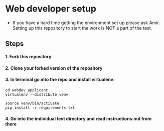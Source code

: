 # Web developer setup

* If you have a hard time getting the environment set up please ask Amir. Setting up this repository to start the work is NOT a part of the test.


## Steps

#### 1. Fork this repository

#### 2. Clone your forked version of the repository

#### 3. In terminal go into the repo and install virtualenv:

```
cd webdev_applicant
virtualenv --distribute venv

source venv/bin/activate
pip install -r requirements.txt
```

#### 4. Go into the individual test directory and read instructions.md from there

